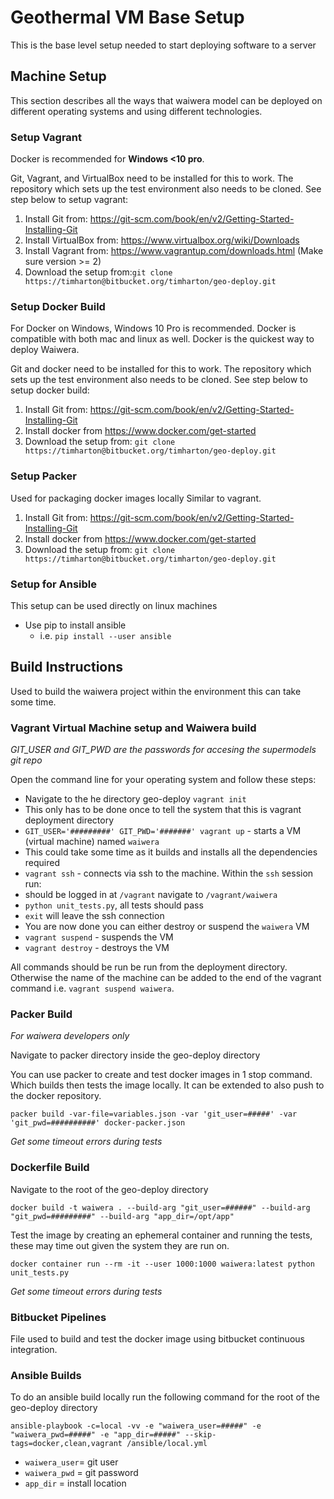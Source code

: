 # Geothermal VM Base Setup

This is the base level setup needed to start deploying software to a server

## Machine Setup
This section describes all the ways that waiwera model can be deployed on different operating systems and using different technologies.

### Setup Vagrant

Docker is recommended for **Windows <10 pro**.

Git, Vagrant, and VirtualBox need to be installed for this to work. The repository which sets up the test environment also needs to be cloned. See step below to setup vagrant:

1. Install Git from: https://git-scm.com/book/en/v2/Getting-Started-Installing-Git
2. Install VirtualBox from: https://www.virtualbox.org/wiki/Downloads
3. Install Vagrant from: https://www.vagrantup.com/downloads.html (Make sure version >= 2)
4. Download the  setup from:`git clone https://timharton@bitbucket.org/timharton/geo-deploy.git`

### Setup Docker Build

For Docker on Windows, Windows 10 Pro is recommended.
Docker is compatible with both mac and linux as well.
Docker is the quickest way to deploy Waiwera.

Git and docker need to be installed for this to work. The repository which sets up the test environment also needs to be cloned. See step below to setup docker build:

1. Install Git from: https://git-scm.com/book/en/v2/Getting-Started-Installing-Git
2. Install docker from https://www.docker.com/get-started
3. Download the  setup from:
`git clone https://timharton@bitbucket.org/timharton/geo-deploy.git`

### Setup Packer
Used for packaging docker images locally Similar to vagrant.

1. Install Git from: https://git-scm.com/book/en/v2/Getting-Started-Installing-Git
2. Install docker from https://www.docker.com/get-started
3. Download the  setup from:
`git clone https://timharton@bitbucket.org/timharton/geo-deploy.git`

### Setup for Ansible

This setup can be used directly on linux machines

* Use pip to install ansible
  - i.e. `pip install --user ansible`

## Build Instructions

Used to build the waiwera project within the environment this can take some time.

### Vagrant Virtual Machine setup and Waiwera build

_GIT_USER and GIT_PWD are the passwords for accesing the supermodels git repo_

Open the command line for your operating system and follow these steps:

- Navigate to the he directory geo-deploy   `vagrant init`
- This only has to be done once to tell the system that this is vagrant deployment directory
- `GIT_USER='#########' GIT_PWD='#######' vagrant up` - starts a VM (virtual machine) named `waiwera`
- This could take some time as it builds and installs all the dependencies required
- `vagrant ssh` - connects via ssh to the machine. Within the `ssh` session run:
- should be logged in at `/vagrant` navigate to `/vagrant/waiwera`
- `python unit_tests.py`, all tests should pass
- `exit` will leave the ssh connection
- You are now done you can either destroy or suspend the `waiwera` VM
- `vagrant suspend` - suspends the VM
- `vagrant destroy` - destroys the VM

All commands should be run be run from the deployment directory. Otherwise the name of the machine can be added to the end of the vagrant command i.e. `vagrant suspend waiwera`.


### Packer Build
_For waiwera developers only_

Navigate to packer directory inside the geo-deploy directory

You can use packer to create and test docker images in 1 stop command. Which builds then tests the image locally. It can be extended to also push to the docker repository.

```
packer build -var-file=variables.json -var 'git_user=#####' -var 'git_pwd=##########' docker-packer.json
```

_Get some timeout errors during tests_

### Dockerfile Build

Navigate to the root of the geo-deploy directory

```
docker build -t waiwera . --build-arg "git_user=######" --build-arg "git_pwd=#########" --build-arg "app_dir=/opt/app"
```

Test the image by creating an ephemeral container and running the tests, these may time out given the system they are run on.

```
docker container run --rm -it --user 1000:1000 waiwera:latest python unit_tests.py
```
_Get some timeout errors during tests_

### Bitbucket Pipelines

File used to build and test the docker image using bitbucket continuous integration.

### Ansible Builds

To do an ansible build locally run the following command for the root of the geo-deploy directory

`ansible-playbook -c=local -vv -e "waiwera_user=#####" -e "waiwera_pwd=#####" -e "app_dir=#####" --skip-tags=docker,clean,vagrant /ansible/local.yml`

* `waiwera_user`= git user
* `waiwera_pwd` = git password
* `app_dir` = install location
